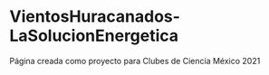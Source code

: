 # VientosHuracanados-LaSolucionEnergetica
Página creada como proyecto para Clubes de Ciencia México 2021
